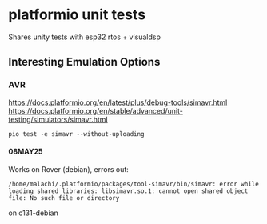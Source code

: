 # platformio unit tests

Shares unity tests with esp32 rtos + visualdsp

## Interesting Emulation Options

### AVR

https://docs.platformio.org/en/latest/plus/debug-tools/simavr.html
https://docs.platformio.org/en/stable/advanced/unit-testing/simulators/simavr.html

`pio test -e simavr --without-uploading`

#### 08MAY25

Works on Rover (debian), errors out:

```
/home/malachi/.platformio/packages/tool-simavr/bin/simavr: error while loading shared libraries: libsimavr.so.1: cannot open shared object file: No such file or directory

```

on c131-debian
